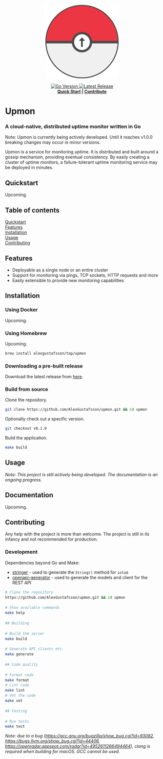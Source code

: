 <p align="center">
  <img src="assets/logo-240x240.png" alt="Logo">
</p>
<p align="center">
  <a href="https://github.com/AlexGustafsson/upmon/blob/master/go.mod">
    <img src="https://shields.io/github/go-mod/go-version/AlexGustafsson/upmon" alt="Go Version" />
  </a>
  <a href="https://github.com/AlexGustafsson/upmon/releases">
    <img src="https://flat.badgen.net/github/release/AlexGustafsson/upmon" alt="Latest Release" />
  </a>
  <br>
  <strong><a href="#quickstart">Quick Start</a> | <a href="#contribute">Contribute</a> </strong>
</p>

# Upmon
### A cloud-native, distributed uptime monitor written in Go

Note: Upmon is currently being actively developed. Until it reaches v1.0.0 breaking changes may occur in minor versions.

Upmon is a service for monitoring uptime. It is distributed and built around a gossip mechanism, providing eventual consistency. By easily creating a cluster of uptime monitors, a failure-tolerant uptime monitoring service may be deployed in minutes.

## Quickstart
<a name="quickstart"></a>

Upcoming.

## Table of contents

[Quickstart](#quickstart)<br/>
[Features](#features)<br />
[Installation](#installation)<br />
[Usage](#usage)<br />
[Contributing](#contributing)

<a id="features"></a>
## Features

* Deployable as a single node or an entire cluster
* Support for monitoring via pings, TCP sockets, HTTP requests and more
* Easily extensible to provide new monitoring capabilities

<a id="installation"></a>
## Installation

### Using Docker

Upcoming.

### Using Homebrew

Upcoming.

```sh
brew install alexgustafsson/tap/upmon
```

### Downloading a pre-built release

Download the latest release from [here](https://github.com/AlexGustafsson/upmon/releases).

### Build from source

Clone the repository.

```sh
git clone https://github.com/AlexGustafsson/upmon.git && cd upmon
```

Optionally check out a specific version.

```sh
git checkout v0.1.0
```

Build the application.

```sh
make build
```

## Usage
<a name="usage"></a>

_Note: This project is still actively being developed. The documentation is an ongoing progress._

## Documentation

Upcoming.

## Contributing
<a name="contributing"></a>

Any help with the project is more than welcome. The project is still in its infancy and not recommended for production.

### Development

Dependencies beyond Go and Make:
* [stringer](https://pkg.go.dev/golang.org/x/tools/cmd/stringer) - used to generate the `String()` method for `iota`s
* [openapi-generator](https://github.com/OpenAPITools/openapi-generator) - used to generate the models and client for the REST API

```sh
# Clone the repository
https://github.com/AlexGustafsson/upmon.git && cd upmon

# Show available commands
make help

## Building

# Build the server
make build

# Generate API clients etc.
make generate

## Code quality

# Format code
make format
# Lint code
make lint
# Vet the code
make vet

## Testing

# Run tests
make test
```

_Note: due to a bug (https://gcc.gnu.org/bugzilla/show_bug.cgi?id=93082, https://bugs.llvm.org/show_bug.cgi?id=44406, https://openradar.appspot.com/radar?id=4952611266494464), clang is required when building for macOS. GCC cannot be used._
